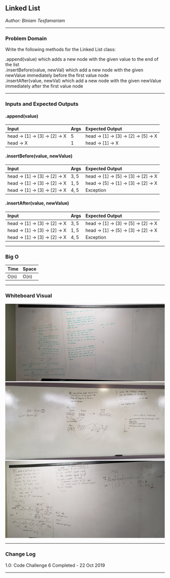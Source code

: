 
## Linked List
*Author: Biniam Tesfamariam*

---

### Problem Domain  
Write the following methods for the Linked List class:  

.append(value) which adds a new node with the given value to the end of the list  
.insertBefore(value, newVal) which add a new node with the given newValue immediately before the first value node  
.insertAfter(value, newVal) which add a new node with the given newValue immediately after the first value node  

---

### Inputs and Expected Outputs

#### .append(value)
| Input | Args | Expected Output |
| :----------- |:-- |:----------- |
| head -> [1] -> [3] -> [2] -> X | 5 | head -> [1] -> [3] -> [2] -> [5] -> X |
| head -> X | 1 | head -> [1] -> X |
#### .insertBefore(value, newValue)
| Input | Args | Expected Output |
| :----------- |:-- |:----------- |
| head -> [1] -> [3] -> [2] -> X | 3, 5 | head -> [1] -> [5] -> [3] -> [2] -> X |
| head -> [1] -> [3] -> [2] -> X | 1, 5 | head -> [5] -> [1] -> [3] -> [2] -> X |
| head -> [1] -> [3] -> [2] -> X | 4, 5 | Exception |
#### .insertAfter(value, newValue)
| Input | Args | Expected Output |
| :----------- |:-- |:----------- |
| head -> [1] -> [3] -> [2] -> X | 3, 5 | head -> [1] -> [3] -> [5] -> [2] -> X |
| head -> [1] -> [3] -> [2] -> X | 1, 5 | head -> [1] -> [5] -> [3] -> [2] -> X |
| head -> [1] -> [3] -> [2] -> X | 4, 5 | Exception |

---

### Big O


| Time | Space |
| :----------- | :----------- |
| O(n) | O(n) |


---


### Whiteboard Visual
![Image 1](https://github.com/biniamsea2/data-structures-and-algorithms-401/blob/master/Assets/20191022_135643.jpg)
![Image 1](https://github.com/biniamsea2/data-structures-and-algorithms-401/blob/master/Assets/20191024_134956.jpg)
![Image 1](https://github.com/biniamsea2/data-structures-and-algorithms-401/blob/master/Assets/20191023_135831.jpg)




---

### Change Log
 
1.0: Code Challenge 6 Completed - 22 Oct 2019  

---
